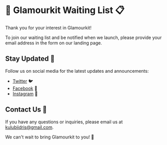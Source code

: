 # 🚀 Glamourkit Waiting List 📋

Thank you for your interest in Glamourkit!

To join our waiting list and be notified when we launch, please provide your email address in the form on our landing page.

## Stay Updated 📢

Follow us on social media for the latest updates and announcements:

- [Twitter](https://twitter.com/YourTwitterHandle) 🐦
- [Facebook](https://facebook.com/YourFacebookPage) 📘
- [Instagram](https://instagram.com/YourInstagramHandle) 📸

## Contact Us 📧

If you have any questions or inquiries, please email us at [kulubiidris@gmail.com](mailto:kulubiidris@gmail.com).

We can't wait to bring Glamourkit to you! 🎉
